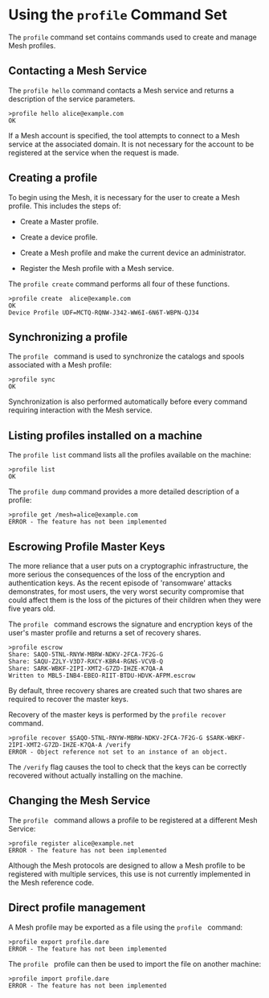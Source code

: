 
# Using the `profile` Command Set

The `profile` command set contains commands used to create and manage
Mesh profiles.


## Contacting a Mesh Service

The `profile hello` command contacts a Mesh service and returns
a description of the service parameters.


````
>profile hello alice@example.com
OK
````

If a Mesh account is specified, the tool attempts to connect to a Mesh service
at the associated domain. It is not necessary for the account to be registered
at the service when the request is made.

## Creating a profile

To begin using the Mesh, it is necessary for the user to create a Mesh profile.
This includes the steps of:

* Create a Master profile.

* Create a device profile.

* Create a Mesh profile and make the current device an administrator.

* Register the Mesh profile with a Mesh service.

The `profile create` command performs all four of these functions.


````
>profile create  alice@example.com
OK
Device Profile UDF=MCTQ-RQNW-J342-WW6I-6N6T-WBPN-QJ34
````


## Synchronizing a profile

The `profile ` command is used to synchronize the catalogs and 
spools associated with a Mesh profile:


````
>profile sync
OK
````

Synchronization is also performed automatically before every command requiring 
interaction with the Mesh service.

## Listing profiles installed on a machine

The `profile list` command lists all the profiles available on the 
machine:


````
>profile list
OK
````

The `profile dump` command provides a more detailed description of 
a profile:


````
>profile get /mesh=alice@example.com
ERROR - The feature has not been implemented
````

## Escrowing Profile Master Keys

The more reliance that a user puts on a cryptographic infrastructure, the more 
serious the consequences of the loss of the encryption and authentication keys.
As the recent episode of 'ransomware' attacks demonstrates, for most users, the
very worst security compromise that could affect them is the loss of the
pictures of their children when they were five years old.

The `profile ` command escrows the signature and encryption keys
of the user's master profile and returns a set of recovery shares. 


````
>profile escrow
Share: SAQO-5TNL-RNYW-MBRW-NDKV-2FCA-7F2G-G
Share: SAQU-Z2LY-V3D7-RXCY-KBR4-RGNS-VCVB-Q
Share: SARK-WBKF-2IPI-XMT2-G7ZD-IHZE-K7QA-A
Written to MBL5-INB4-EBEO-RIIT-BTDU-HDVK-AFPM.escrow
````

By default, three recovery shares are created such that two shares are required to
recover the master keys.

Recovery of the master keys is performed by the `profile recover`
command.


````
>profile recover $SAQO-5TNL-RNYW-MBRW-NDKV-2FCA-7F2G-G $SARK-WBKF-2IPI-XMT2-G7ZD-IHZE-K7QA-A /verify
ERROR - Object reference not set to an instance of an object.
````

The `/verify` flag causes the tool to check that the keys can be correctly recovered
without actually installing on the machine.

## Changing the Mesh Service

The `profile ` command allows a profile to be registered at a different
Mesh Service:


````
>profile register alice@example.net
ERROR - The feature has not been implemented
````

Although the Mesh protocols are designed to allow a Mesh profile to be registered with
multiple services, this use is not currently implemented in the Mesh reference code.

## Direct profile management

A Mesh profile may be exported as a file using the `profile ` command:


````
>profile export profile.dare
ERROR - The feature has not been implemented
````

The `profile ` profile can then be used to import the file on another 
machine:


````
>profile import profile.dare
ERROR - The feature has not been implemented
````

